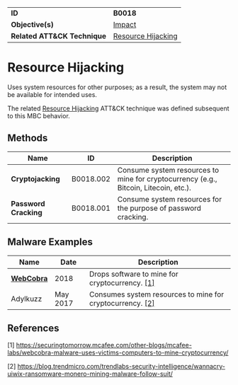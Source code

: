 |||
|---|---|
|**ID**|**B0018**|
|**Objective(s)**|[Impact](../impact)|
|**Related ATT&CK Technique**|[Resource Hijacking](https://attack.mitre.org/techniques/T1496/)|


Resource Hijacking
==================
Uses system resources for other purposes; as a result, the system may not be available for intended uses.

The related [Resource Hijacking](https://attack.mitre.org/techniques/T1496/) ATT&CK technique was defined subsequent to this MBC behavior.

Methods
-------
|Name|ID|Description|
|---|---|---|
|**Cryptojacking**|B0018.002|Consume system resources to mine for cryptocurrency (e.g., Bitcoin, Litecoin, etc.).|
|**Password Cracking**|B0018.001|Consume system resources for the purpose of password cracking.|

Malware Examples
----------------
|Name|Date|Description|
|---|---|---|
|[**WebCobra**](../xample-malware/webcobra.md)|2018|Drops software to mine for cryptocurrency. [[1]](#1)|
|Adylkuzz|May 2017|Consumes system resources to mine for cryptocurrency. [[2]](#2)|

References
----------
<a name="1">[1]</a> https://securingtomorrow.mcafee.com/other-blogs/mcafee-labs/webcobra-malware-uses-victims-computers-to-mine-cryptocurrency/

<a name="2">[2]</a> https://blog.trendmicro.com/trendlabs-security-intelligence/wannacry-uiwix-ransomware-monero-mining-malware-follow-suit/
